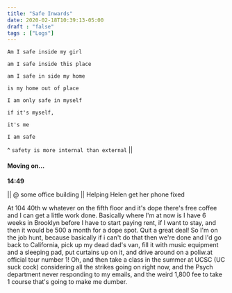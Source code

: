 ```yaml
---
title: "Safe Inwards"
date: 2020-02-18T10:39:13-05:00
draft : "false"
tags : ["Logs"]
---
```


<!--more-->

```
Am I safe inside my girl

am I safe inside this place

am I safe in side my home

is my home out of place

I am only safe in myself

if it's myself,

it's me

I am safe  
```

^ `safety is more internal than external` ||

#### Moving on...

**14:49**

|| @ some office building || Helping Helen get her phone fixed

At 104 40th w whatever on the fifth floor and it's dope there's free coffee and I can get a little work done.
Basically where I'm at now is I have 6 weeks in Brooklyn before I have to start paying rent, if I want to stay, and then it would be 500 a month for a dope spot. Quit a great deal! So I'm on the job hunt, because basically if i can't do that then we're done and I'd go back to California, pick up my dead dad's van, fill it with music equipment and a sleeping pad, put curtains up on it, and drive around on a poliw.at official tour number 1! Oh, and then take a class in the summer at UCSC (UC suck cock) considering all the strikes going on right now, and the Psych department never responding to my emails, and the weird 1,800 fee to take 1 course that's going to make me dumber.





<!--
1 read

2 write

3 music

4 sing

5 YT Vizzies

6 P Call

7 Dance workout

8 POLIW.AT Blog

9 Archive

10 FF L&L

11 Friends & Fam

12 Love & Legacy

 -->
